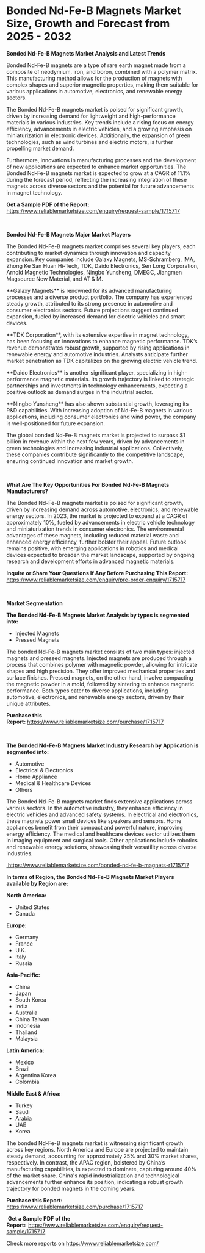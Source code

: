 <p><h1>Bonded Nd-Fe-B Magnets Market Size, Growth and Forecast from 2025 - 2032</h1></p><p><strong>Bonded Nd-Fe-B Magnets Market Analysis and Latest Trends</strong></p>
<p><p>Bonded Nd-Fe-B magnets are a type of rare earth magnet made from a composite of neodymium, iron, and boron, combined with a polymer matrix. This manufacturing method allows for the production of magnets with complex shapes and superior magnetic properties, making them suitable for various applications in automotive, electronics, and renewable energy sectors. </p><p>The Bonded Nd-Fe-B magnets market is poised for significant growth, driven by increasing demand for lightweight and high-performance materials in various industries. Key trends include a rising focus on energy efficiency, advancements in electric vehicles, and a growing emphasis on miniaturization in electronic devices. Additionally, the expansion of green technologies, such as wind turbines and electric motors, is further propelling market demand.</p><p>Furthermore, innovations in manufacturing processes and the development of new applications are expected to enhance market opportunities. The Bonded Nd-Fe-B magnets market is expected to grow at a CAGR of 11.1% during the forecast period, reflecting the increasing integration of these magnets across diverse sectors and the potential for future advancements in magnet technology.</p></p>
<p><strong>Get a Sample PDF of the Report:&nbsp;</strong> <a href="https://www.reliablemarketsize.com/enquiry/request-sample/1715717?utm_campaign=1888&utm_medium=2&utm_source=Github&utm_content=ia&utm_term=12012025&utm_id=bonded-nd-fe-b-magnets">https://www.reliablemarketsize.com/enquiry/request-sample/1715717</a></p>
<p>&nbsp;</p>
<p><strong>Bonded Nd-Fe-B Magnets Major Market Players</strong></p>
<p><p>The Bonded Nd-Fe-B magnets market comprises several key players, each contributing to market dynamics through innovation and capacity expansion. Key companies include Galaxy Magnets, MS-Schramberg, IMA, Zhong Ke San Huan Hi-Tech, TDK, Daido Electronics, Sen Long Corporation, Arnold Magnetic Technologies, Ningbo Yunsheng, DMEGC, Jiangmen Magsource New Material, and AT & M.</p><p>**Galaxy Magnets** is renowned for its advanced manufacturing processes and a diverse product portfolio. The company has experienced steady growth, attributed to its strong presence in automotive and consumer electronics sectors. Future projections suggest continued expansion, fueled by increased demand for electric vehicles and smart devices.</p><p>**TDK Corporation**, with its extensive expertise in magnet technology, has been focusing on innovations to enhance magnetic performance. TDK’s revenue demonstrates robust growth, supported by rising applications in renewable energy and automotive industries. Analysts anticipate further market penetration as TDK capitalizes on the growing electric vehicle trend.</p><p>**Daido Electronics** is another significant player, specializing in high-performance magnetic materials. Its growth trajectory is linked to strategic partnerships and investments in technology enhancements, expecting a positive outlook as demand surges in the industrial sector.</p><p>**Ningbo Yunsheng** has also shown substantial growth, leveraging its R&D capabilities. With increasing adoption of Nd-Fe-B magnets in various applications, including consumer electronics and wind power, the company is well-positioned for future expansion.</p><p>The global bonded Nd-Fe-B magnets market is projected to surpass $1 billion in revenue within the next few years, driven by advancements in green technologies and increasing industrial applications. Collectively, these companies contribute significantly to the competitive landscape, ensuring continued innovation and market growth.</p></p>
<p>&nbsp;</p>
<p><strong>What Are The Key Opportunities For Bonded Nd-Fe-B Magnets Manufacturers?</strong></p>
<p><p>The Bonded Nd-Fe-B magnets market is poised for significant growth, driven by increasing demand across automotive, electronics, and renewable energy sectors. In 2023, the market is projected to expand at a CAGR of approximately 10%, fueled by advancements in electric vehicle technology and miniaturization trends in consumer electronics. The environmental advantages of these magnets, including reduced material waste and enhanced energy efficiency, further bolster their appeal. Future outlook remains positive, with emerging applications in robotics and medical devices expected to broaden the market landscape, supported by ongoing research and development efforts in advanced magnetic materials.</p></p>
<p><strong>Inquire or Share Your Questions If Any Before Purchasing This Report:</strong> <a href="https://www.reliablemarketsize.com/enquiry/pre-order-enquiry/1715717?utm_campaign=1888&utm_medium=2&utm_source=Github&utm_content=ia&utm_term=12012025&utm_id=bonded-nd-fe-b-magnets">https://www.reliablemarketsize.com/enquiry/pre-order-enquiry/1715717</a></p>
<p>&nbsp;</p>
<p><strong>Market Segmentation</strong></p>
<p><strong>The Bonded Nd-Fe-B Magnets Market Analysis by types is segmented into:</strong></p>
<p><ul><li>Injected Magnets</li><li>Pressed Magnets</li></ul></p>
<p><p>The bonded Nd-Fe-B magnets market consists of two main types: injected magnets and pressed magnets. Injected magnets are produced through a process that combines polymer with magnetic powder, allowing for intricate shapes and high precision. They offer improved mechanical properties and surface finishes. Pressed magnets, on the other hand, involve compacting the magnetic powder in a mold, followed by sintering to enhance magnetic performance. Both types cater to diverse applications, including automotive, electronics, and renewable energy sectors, driven by their unique attributes.</p></p>
<p><strong>Purchase this Report:&nbsp;</strong><a href="https://www.reliablemarketsize.com/purchase/1715717?utm_campaign=1888&utm_medium=2&utm_source=Github&utm_content=ia&utm_term=12012025&utm_id=bonded-nd-fe-b-magnets">https://www.reliablemarketsize.com/purchase/1715717</a></p>
<p>&nbsp;</p>
<p><strong>The Bonded Nd-Fe-B Magnets Market Industry Research by Application is segmented into:</strong></p>
<p><ul><li>Automotive</li><li>Electrical & Electronics</li><li>Home Appliance</li><li>Medical & Healthcare Devices</li><li>Others</li></ul></p>
<p><p>The Bonded Nd-Fe-B magnets market finds extensive applications across various sectors. In the automotive industry, they enhance efficiency in electric vehicles and advanced safety systems. In electrical and electronics, these magnets power small devices like speakers and sensors. Home appliances benefit from their compact and powerful nature, improving energy efficiency. The medical and healthcare devices sector utilizes them in imaging equipment and surgical tools. Other applications include robotics and renewable energy solutions, showcasing their versatility across diverse industries.</p></p>
<p><a href="https://www.reliablemarketsize.com/bonded-nd-fe-b-magnets-r1715717?utm_campaign=1888&utm_medium=2&utm_source=Github&utm_content=ia&utm_term=12012025&utm_id=bonded-nd-fe-b-magnets">&nbsp;https://www.reliablemarketsize.com/bonded-nd-fe-b-magnets-r1715717</a></p>
<p><strong>In terms of Region, the Bonded Nd-Fe-B Magnets Market Players available by Region are:</strong></p>
<p>
    <p> <strong> North America: </strong>
        <ul>
            <li>United States</li>
            <li>Canada</li>
        </ul>
        </p> 
    <p> <strong> Europe: </strong>
        <ul>
            <li>Germany</li>
            <li>France</li>
            <li>U.K.</li>
            <li>Italy</li>
            <li>Russia</li>
        </ul>
        </p> 
    <p> <strong> Asia-Pacific: </strong>
        <ul>
            <li>China</li>
            <li>Japan</li>
            <li>South Korea</li>
            <li>India</li>
            <li>Australia</li>
            <li>China Taiwan</li>
            <li>Indonesia</li>
            <li>Thailand</li>
            <li>Malaysia</li>
        </ul>
        </p> 
    <p> <strong> Latin America: </strong>
        <ul>
            <li>Mexico</li>
            <li>Brazil</li>
            <li>Argentina Korea</li>
            <li>Colombia</li>
        </ul>
        </p> 
    <p> <strong> Middle East & Africa: </strong>
        <ul>
            <li>Turkey</li>
            <li>Saudi</li>
            <li>Arabia</li>
            <li>UAE</li>
            <li>Korea</li>
        </ul>
    </p>
    </p>
<p><p>The bonded Nd-Fe-B magnets market is witnessing significant growth across key regions. North America and Europe are projected to maintain steady demand, accounting for approximately 25% and 30% market shares, respectively. In contrast, the APAC region, bolstered by China’s manufacturing capabilities, is expected to dominate, capturing around 40% of the market share. China's rapid industrialization and technological advancements further enhance its position, indicating a robust growth trajectory for bonded magnets in the coming years.</p></p>
<p><strong>Purchase this Report: </strong><a href="https://www.reliablemarketsize.com/purchase/1715717?utm_campaign=1888&utm_medium=2&utm_source=Github&utm_content=ia&utm_term=12012025&utm_id=bonded-nd-fe-b-magnets">https://www.reliablemarketsize.com/purchase/1715717</a></p>
<p>&nbsp;<strong>Get a Sample PDF of the Report:&nbsp;&nbsp;</strong><a href="https://www.reliablemarketsize.com/enquiry/request-sample/1715717?utm_campaign=1888&utm_medium=2&utm_source=Github&utm_content=ia&utm_term=12012025&utm_id=bonded-nd-fe-b-magnets">https://www.reliablemarketsize.com/enquiry/request-sample/1715717</a></p>
<p><strong></strong></p>
<p>Check more reports on <a href="https://www.reliablemarketsize.com/?utm_campaign=1888&utm_medium=2&utm_source=Github&utm_content=ia&utm_term=12012025&utm_id=bonded-nd-fe-b-magnets">https://www.reliablemarketsize.com/</a></p>